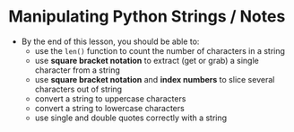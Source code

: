 # Manipulating Python Strings / Notes

- By the end of this lesson, you should be able to:
    - use the `len()` function to count the number of characters in a string
    - use **square bracket notation** to extract (get or grab) a single character from a string
    - use **square bracket notation** and **index numbers** to slice several characters out of string
    - convert a string to uppercase characters
    - convert a string to lowercase characters
    - use single and double quotes correctly with a string
 
